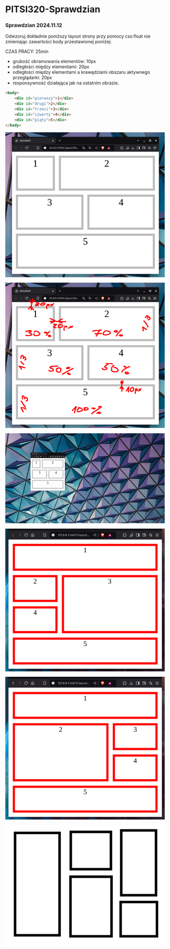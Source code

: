 # PITSI320-Sprawdzian

### Sprawdzian 2024.11.12

Odwzoruj dokładnie poniższy layout strony przy pomocy css:float nie zmieniając zawartości body przestawionej poniżej:

CZAS PRACY: 25min

- grubość obramowania elementów: 10px
- odległości między elementami: 20px
- odległości między elementami a krawędziami obszaru aktywnego przeglądarki: 20px
- responsywność działająca jak na ostatnim obrazie.

```html
<body>
    <div id="pierwszy">1</div>
    <div id="drugi">2</div>
    <div id="trzeci">3</div>
    <div id="czwarty">4</div>
    <div id="piąty">5</div>
</body>
```

![Spr_01](Spr_01.png)

![Spr_02](Spr_02.png)

![Resize](Resize.gif)


![Spr_02](Layout4.png)

![Spr_02](Layout5.png)

![Spr_07](Layout7.jpg)
